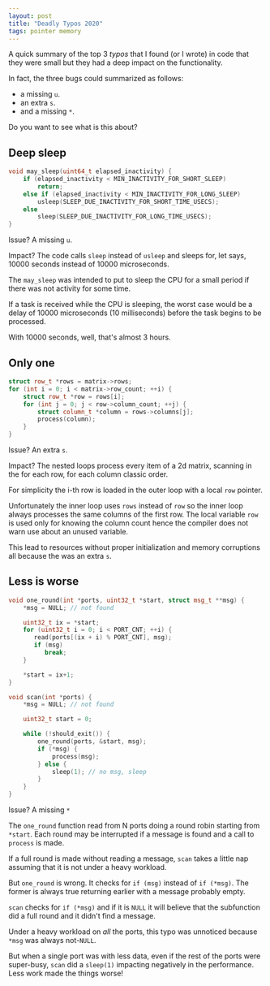 ```yaml
---
layout: post
title: "Deadly Typos 2020"
tags: pointer memory
---
```


A quick summary of the top 3 *typos* that I found (or I wrote) in code
that they were small but they had a deep impact on the functionality.

In fact, the three bugs could summarized as follows:

 - a missing `u`.
 - an extra `s`.
 - and a missing `*`.

Do you want to see what is this about?

<!--more-->

## Deep sleep

```cpp
void may_sleep(uint64_t elapsed_inactivity) {
    if (elapsed_inactivity < MIN_INACTIVITY_FOR_SHORT_SLEEP)
        return;
    else if (elapsed_inactivity < MIN_INACTIVITY_FOR_LONG_SLEEP)
        usleep(SLEEP_DUE_INACTIVITY_FOR_SHORT_TIME_USECS);
    else
        sleep(SLEEP_DUE_INACTIVITY_FOR_LONG_TIME_USECS);
}
```

Issue? A missing `u`.

Impact? The code calls `sleep` instead of `usleep`
and sleeps for, let says, 10000 seconds instead of 10000 microseconds.

The `may_sleep` was intended to put to sleep the CPU for a small period
if there was not activity for some time.

If a task is received while the CPU is sleeping, the worst case would be
a delay of 10000 microseconds (10 milliseconds) before the task begins
to be processed.

With 10000 seconds, well, that's almost 3 hours.

## Only one

```cpp
struct row_t *rows = matrix->rows;
for (int i = 0; i < matrix->row_count; ++i) {
    struct row_t *row = rows[i];
    for (int j = 0; j < row->column_count; ++j) {
        struct column_t *column = rows->columns[j];
        process(column);
    }
}
```

Issue? An extra `s`.

Impact? The nested loops process every item of a 2d matrix, scanning
in the for each row, for each column classic order.

For simplicity the i-th row is loaded in the outer loop with a local
`row` pointer.

Unfortunately the inner loop uses `rows` instead of `row` so the inner
loop always processes the same columns of the first row. The local
variable `row` is used only for knowing the column count hence the
compiler does not warn use about an unused variable.

This lead to resources without proper initialization and memory
corruptions all because the was an extra `s`.

## Less is worse

```cpp
void one_round(int *ports, uint32_t *start, struct msg_t **msg) {
    *msg = NULL; // not found

    uint32_t ix = *start;
    for (uint32_t i = 0; i < PORT_CNT; ++i) {
       read(ports[(ix + i) % PORT_CNT], msg);
       if (msg)
          break;
    }

    *start = ix+1;
}

void scan(int *ports) {
    *msg = NULL; // not found

    uint32_t start = 0;

    while (!should_exit()) {
        one_round(ports, &start, msg);
        if (*msg) {
            process(msg);
        } else {
            sleep(1); // no msg, sleep
        }
    }
}
```

Issue? A missing `*`

The `one_round` function read from N ports doing a round robin starting
from `*start`. Each round may be interrupted if a message is found and
a call to `process` is made.

If a full round is made without reading a message, `scan` takes a little
nap assuming that it is not under a heavy workload.

But `one_round` is wrong. It checks for `if (msg)` instead of `if
(*msg)`. The former is always true returning earlier with a message
probably empty.

`scan` checks for `if (*msg)` and if it is `NULL` it will believe that
the subfunction did a full round and it didn't find a message.

Under a heavy workload on *all* the ports, this typo was unnoticed
because `*msg` was always not-`NULL`.

But when a single port was with less data, even if the rest of the ports
were super-busy, `scan` did a `sleep(1)` impacting negatively in the
performance. Less work made the things worse!
